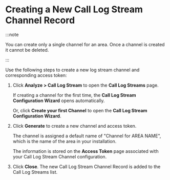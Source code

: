 ﻿---
sidebar_position: 2
---

# Creating a New Call Log Stream Channel Record

<head>
  <meta name="guidename" content="API Management"/>
  <meta name="context" content="GUID-16a50a2d-0b55-48e3-98cc-fdd131d09ae7"/>
</head>

:::note

You can create only a single channel for an area. Once a channel is created it cannot be deleted. 

:::

Use the following steps to create a new log stream channel and corresponding access token: 

1. Click **Analyze > Call Log Stream** to open the **Call Log Streams** page. 

   If creating a channel for the first time, the **Call Log Stream Configuration Wizard** opens automatically. 

   Or, click **Create your first Channel** to open the **Call Log Stream Configuration Wizard**.

2. Click **Generate** to create a new channel and access token.

   The channel is assigned a default name of "Channel for AREA NAME", which is the name of the area in your installation. 

   The information is stored on the **Access Token** page associated with your Call Log Stream Channel configuration. 

3. Click **Close**. The new Call Log Stream Channel Record is added to the Call Log Streams list. 
